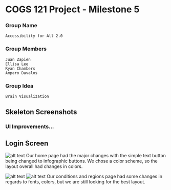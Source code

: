 # COGS 121 Project - Milestone 5

### Group Name

	Accessibility for All 2.0

### Group Members

	Juan Zapien
	Ellisa Lee
	Ryan Chambers
	Amparo Davalos

### Group Idea

	Brain Visualization

## Skeleton Screenshots


### UI Improvements... 
## Login Screen
![alt text](https://github.com/rchamber1/COGS_121_Project/blob/master/milestone5/screenshot/Screenshot%202018-05-16%2000.49.12.png)
Our home page had the major changes with the simple text button being changed to infographic buttons. We chose a color scheme, so the layout overall had changes in colors.  

![alt text](https://github.com/rchamber1/COGS_121_Project/blob/master/milestone5/screenshot/Screenshot%202018-05-16%2000.49.28.png)
![alt text](https://github.com/rchamber1/COGS_121_Project/blob/master/milestone5/screenshot/Screenshot%202018-05-16%2000.49.03.png)
Our conditions and regions page had some changes in regards to fonts, colors, but we are still looking for the best layout. 

